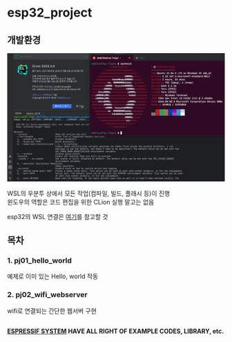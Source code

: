 # esp32_project
## 개발환경
![env.png](env.png)

WSL의 우분투 상에서 모든 작업(컴파일, 빌드, 플래시 등)이 진행\
윈도우의 역할은 코드 편집을 위한 CLion 실행 말고는 없음

esp32의 WSL 연결은 [여기](https://github.com/kitsune03k/WSL_USB)를 참고할 것

## 목차
### 1. pj01_hello_world
예제로 이미 있는 Hello, world 작동

### 2. pj02_wifi_webserver
wifi로 연결되는 간단한 웹서버 구현

##
**[ESPRESSIF SYSTEM](https://www.espressif.com/) HAVE ALL RIGHT OF EXAMPLE CODES, LIBRARY, etc.**